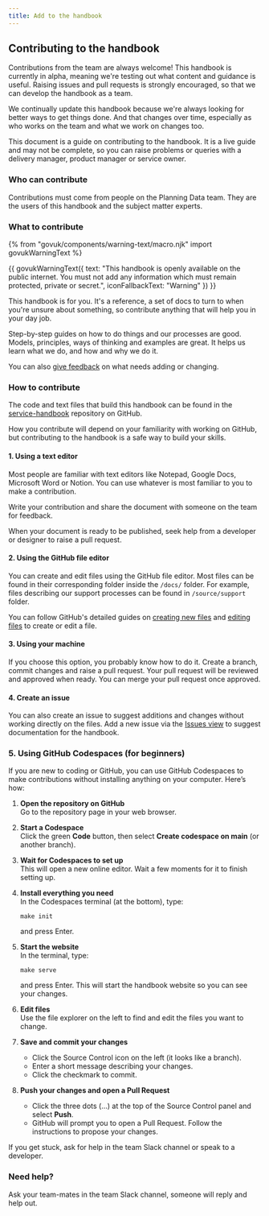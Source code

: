 ```yaml
---
title: Add to the handbook
---
```

<!-- @stevenjmesser borrowed this from https://github.com/alphagov/design-system-team-docs/ -->

## Contributing to the handbook

Contributions from the team are always welcome! This handbook is currently in alpha, meaning we're testing out what content and guidance is useful. Raising issues and pull requests is strongly encouraged, so that we can develop the handbook as a team.

We continually update this handbook because we're always looking for better ways to get things done. And that changes over time, especially as who works on the team and what we work on changes too.

This document is a guide on contributing to the handbook. It is a live guide and may not be complete, so you can raise problems or queries with a delivery manager, product manager or service owner.

### Who can contribute

Contributions must come from people on the Planning Data team. They are the users of this handbook and the subject matter experts.

### What to contribute

{% from "govuk/components/warning-text/macro.njk" import govukWarningText %}

{{ govukWarningText({
  text: "This handbook is openly available on the public internet. You must not add any information which must remain protected, private or secret.",
  iconFallbackText: "Warning"
}) }}

This handbook is for you. It's a reference, a set of docs to turn to when you're unsure about something, so contribute anything that will help you in your day job. 

Step-by-step guides on how to do things and our processes are good. Models, principles, ways of thinking and examples are great. It helps us learn what we do, and how and why we do it.

You can also [give feedback](https://github.com/digital-land/service-handbook/issues/new/choose) on what needs adding or changing.

### How to contribute

The code and text files that build this handbook can be found in the [service-handbook](https://github.com/digital-land/service-handbook) repository on GitHub.

How you contribute will depend on your familiarity with working on GitHub, but contributing to the handbook is a safe way to build your skills. 

#### 1. Using a text editor

Most people are familiar with text editors like Notepad, Google Docs, Microsoft Word or Notion. You can use whatever is most familiar to you to make a contribution.

Write your contribution and share the document with someone on the team for feedback.

When your document is ready to be published, seek help from a developer or designer to raise a pull request.

#### 2. Using the GitHub file editor

You can create and edit files using the GitHub file editor. Most files can be found in their corresponding folder inside the `/docs/` folder. For example, files describing our support processes can be found in `/source/support` folder.

You can follow GitHub's detailed guides on [creating new files](https://docs.github.com/en/repositories/working-with-files/managing-files/creating-new-files) and [editing files](https://docs.github.com/en/repositories/working-with-files/managing-files/editing-files) to create or edit a file. 

<!-- Needs looking at
### 3. Using a GitHub Codespace

A GitHub Codespace allows you to work on a copy of the handbook on a virtual machine, meaning you don't have to download any files or tools to your machine. It's useful if you've got a locked-down machine. You will use Visual Studio Code and the terminal to create and edit files, and it's easy to get started. 

- In a new tab, visit the [`service-handbook` repository](https://github.com/digital-land/service-handbook) and follow GitHub's guide on [creating a Codespace for a repository](https://docs.github.com/en/codespaces/developing-in-codespaces/creating-a-codespace-for-a-repository#creating-a-codespace-for-a-repository).
- Once the Codespace is ready, you will see the Terminal tab is open. It will say something like `@yourgithubusername ➜ /workspaces/service-handbook (branch-name)`. 
- Type in `gem install middleman` and press Enter. If it's successful, you'll see `Successfully installed middleman`.
- Type in `bundle install`. If it's successful, you'll see `Bundle complete!`
- Type in `bundle exec middleman server` and press Enter. If it's successful, you should see a dialog pop up. Click the `Open in browser` button.

A new tab will open which shows a preview of the team docs. You can now create and edit `.html.md.erb` files to add to and edit the docs. Your changes will save automatically but you will need to [commit your changes](https://docs.github.com/en/codespaces/developing-in-codespaces/using-source-control-in-your-codespace#committing-your-changes) to save them for good. 

After you've made all the changes and additions you intended to make, [raise a pull request](https://docs.github.com/en/codespaces/developing-in-codespaces/using-source-control-in-your-codespace#raising-a-pull-request).

Ask one of our friendly developers for help if you're doing this for the first time. Ask them if they would be happy to help in future too!
-->

#### 3. Using your machine

If you choose this option, you probably know how to do it. Create a branch, commit changes and raise a pull request. Your pull request will be reviewed and approved when ready. You can merge your pull request once approved.

#### 4. Create an issue

You can also create an issue to suggest additions and changes without working directly on the files. Add a new issue via the [Issues view](https://github.com/digital-land/service-handbook/issues) to suggest documentation for the handbook.

### 5. Using GitHub Codespaces (for beginners)

If you are new to coding or GitHub, you can use GitHub Codespaces to make contributions without installing anything on your computer. Here’s how:

1. **Open the repository on GitHub**  
   Go to the repository page in your web browser.

2. **Start a Codespace**  
   Click the green **Code** button, then select **Create codespace on main** (or another branch).

3. **Wait for Codespaces to set up**  
   This will open a new online editor. Wait a few moments for it to finish setting up.

4. **Install everything you need**  
   In the Codespaces terminal (at the bottom), type:
   ```
   make init
   ```
   and press Enter.

5. **Start the website**  
   In the terminal, type:
   ```
   make serve
   ```
   and press Enter. This will start the handbook website so you can see your changes.

6. **Edit files**  
   Use the file explorer on the left to find and edit the files you want to change.

7. **Save and commit your changes**  
   - Click the Source Control icon on the left (it looks like a branch).
   - Enter a short message describing your changes.
   - Click the checkmark to commit.

8. **Push your changes and open a Pull Request**  
   - Click the three dots (…) at the top of the Source Control panel and select **Push**.
   - GitHub will prompt you to open a Pull Request. Follow the instructions to propose your changes.

If you get stuck, ask for help in the team Slack channel or speak to a developer.

### Need help?

Ask your team-mates in the team Slack channel, someone will reply and help out.